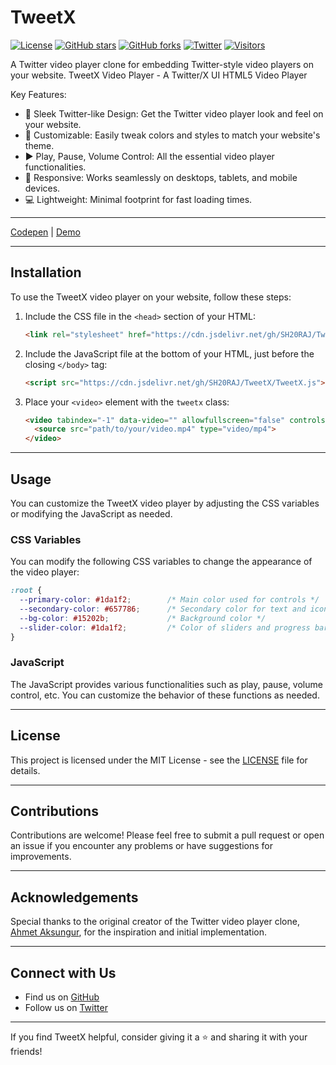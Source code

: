 # TweetX

[![License](https://img.shields.io/badge/license-MIT-blue.svg)](https://github.com/SH20RAJ/TweetX/blob/main/LICENSE)
[![GitHub stars](https://img.shields.io/github/stars/SH20RAJ/TweetX.svg?style=social)](https://github.com/SH20RAJ/TweetX/stargazers)
[![GitHub forks](https://img.shields.io/github/forks/SH20RAJ/TweetX.svg?style=social)](https://github.com/SH20RAJ/TweetX/network)
[![Twitter](https://img.shields.io/twitter/url/https/github.com/SH20RAJ/TweetX.svg?style=social)](https://twitter.com/intent/tweet?text=Check%20out%20TweetX%20%E2%80%93%20A%20Twitter%20video%20player%20clone%20on%20GitHub:%20https%3A%2F%2Fgithub.com%2FSH20RAJ%2FTweetX)
[![Visitors](https://api.visitorbadge.io/api/visitors?path=https%3A%2F%2Fgithub.com%2FSH20RAJ%2FTweetX%2F&labelColor=%23d9e3f0&countColor=%232ccce4&style=flat)](https://visitorbadge.io/status?path=https%3A%2F%2Fgithub.com%2FSH20RAJ%2FTweetX%2F)

A Twitter video player clone for embedding Twitter-style video players on your website.
TweetX Video Player - A Twitter/X UI HTML5 Video Player

Key Features:
- 🎥 Sleek Twitter-like Design: Get the Twitter video player look and feel on your website.
- 🎨 Customizable: Easily tweak colors and styles to match your website's theme.
- ▶️ Play, Pause, Volume Control: All the essential video player functionalities.
- 📐 Responsive: Works seamlessly on desktops, tablets, and mobile devices.
- 💻 Lightweight: Minimal footprint for fast loading times.

---

[Codepen](https://codepen.io/SH20RAJ/pen/mdgqprw?editors=1000) | [Demo](https://sh20raj.github.io/TweetX/demo.html)

---

## Installation

To use the TweetX video player on your website, follow these steps:

1. Include the CSS file in the `<head>` section of your HTML:
   ```html
   <link rel="stylesheet" href="https://cdn.jsdelivr.net/gh/SH20RAJ/TweetX/TweetX.css">
   ```

2. Include the JavaScript file at the bottom of your HTML, just before the closing `</body>` tag:
   ```html
   <script src="https://cdn.jsdelivr.net/gh/SH20RAJ/TweetX/TweetX.js"></script>
   ```

3. Place your `<video>` element with the `tweetx` class:
   ```html
   <video tabindex="-1" data-video="" allowfullscreen="false" controlslist="nodownload" class="tweetx">
     <source src="path/to/your/video.mp4" type="video/mp4">
   </video>
   ```

---

## Usage

You can customize the TweetX video player by adjusting the CSS variables or modifying the JavaScript as needed.

### CSS Variables

You can modify the following CSS variables to change the appearance of the video player:

```css
:root {
  --primary-color: #1da1f2;        /* Main color used for controls */
  --secondary-color: #657786;      /* Secondary color for text and icons */
  --bg-color: #15202b;             /* Background color */
  --slider-color: #1da1f2;         /* Color of sliders and progress bars */
}
```

### JavaScript

The JavaScript provides various functionalities such as play, pause, volume control, etc. You can customize the behavior of these functions as needed.

---

## License

This project is licensed under the MIT License - see the [LICENSE](https://github.com/SH20RAJ/TweetX/blob/main/LICENSE) file for details.

---

## Contributions

Contributions are welcome! Please feel free to submit a pull request or open an issue if you encounter any problems or have suggestions for improvements.

---

## Acknowledgements

Special thanks to the original creator of the Twitter video player clone, [Ahmet Aksungur](https://github.com/Ahmetaksungur), for the inspiration and initial implementation.

---

## Connect with Us

- Find us on [GitHub](https://github.com/SH20RAJ)
- Follow us on [Twitter](https://twitter.com/sh20raj)

---

If you find TweetX helpful, consider giving it a ⭐️ and sharing it with your friends!
